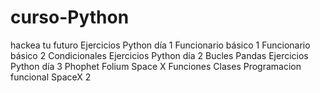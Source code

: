 # curso-Python
hackea tu futuro
Ejercicios Python día 1
Funcionario básico 1
Funcionario básico 2
Condicionales
Ejercicios Python día 2
Bucles
Pandas
Ejercicios Python día 3
Phophet
Folium
Space X
Funciones
Clases
Programacion funcional
SpaceX 2
